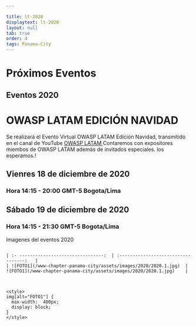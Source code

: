 ```yaml
---

title: lt-2020
displaytext: lt-2020
layout: null
tab: true
order: 4
tags: Panama-City
---
```


# Próximos Eventos

## Eventos 2020

# OWASP LATAM EDICIÓN NAVIDAD


Se realizará el Evento Virtual OWASP LATAM Edición Navidad, transmitido en el canal de YouTube [OWASP LATAM ](https://www.youtube.com/c/OWASPLATAM "OWASP LATAM")
Contaremos con expositores miembos de OWASP LATAM además de invitados especiales. los esperamos.!

## Vienres 18 de diciembre de 2020
### Hora 14:15 - 20:00 GMT-5 Bogota/Lima

## Sábado 19 de diciembre de 2020
### Hora 14:15 - 21:30 GMT-5 Bogota/Lima

Imagenes del eventos 2020
```

| :- --------------------------------:  | :----------------------------------:   |
| ![FOTO1](/www-chapter-panama-city/assets/images/2020/2020.1.jpg)  | ![FOTO1](/www-chapter-panama-city/assets/images/2020/2020.1.jpg)    |



<style>
img[alt="FOTO1"] { 
  max-width:  400px; 
  display: block;
}
</style> 